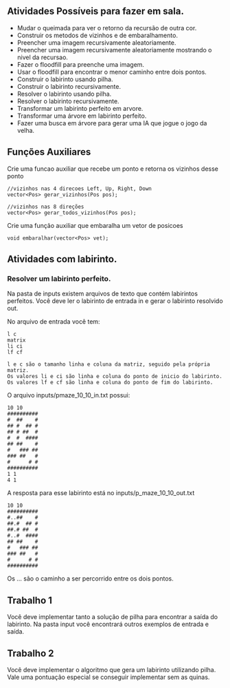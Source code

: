 ## Atividades Possíveis para fazer em sala.

- Mudar o queimada para ver o retorno da recursão de outra cor.
- Construir os metodos de vizinhos e de embaralhamento.
- Preencher uma imagem recursivamente aleatoriamente.
- Preencher uma imagem recursivamente aleatoriamente mostrando o nivel da recursao.
- Fazer o floodfill para preenche uma imagem.
- Usar o floodfill para encontrar o menor caminho entre dois pontos.
- Construir o labirinto usando pilha.
- Construir o labirinto recursivamente.
- Resolver o labirinto usando pilha.
- Resolver o labirinto recursivamente.
- Transformar um labirinto perfeito em arvore.
- Transformar uma árvore em labirinto perfeito.
- Fazer uma busca em árvore para gerar uma IA que jogue o jogo da velha.

## Funções Auxiliares

Crie uma funcao auxiliar que recebe um ponto e retorna os vizinhos desse ponto

    //vizinhos nas 4 direcoes Left, Up, Right, Down
    vector<Pos> gerar_vizinhos(Pos pos);

    //vizinhos nas 8 direções
    vector<Pos> gerar_todos_vizinhos(Pos pos);

Crie uma função auxiliar que embaralha um vetor de posicoes

    void embaralhar(vector<Pos> vet);

## Atividades com labirinto.

### Resolver um labirinto perfeito.

Na pasta de inputs existem arquivos de texto que contém labirintos perfeitos.
Você deve ler o labirinto de entrada in e gerar o labirinto resolvido out.

No arquivo de entrada você tem:

    l c
    matrix
    li ci
    lf cf

    l e c são o tamanho linha e coluna da matriz, seguido pela própria matriz.
    Os valores li e ci são linha e coluna do ponto de inicio do labirinto.
    Os valores lf e cf são linha e coluna do ponto de fim do labirinto.

O arquivo inputs/pmaze_10_10_in.txt possui:

    10 10
    ##########
    #  ##    #
    ## #  ## #
    ## # ##  #
    #  #  ####
    ## ##    #
    #   ### ##
    ### ##   #
    #      # #
    ##########
    1 1
    4 1

A resposta para esse labirinto está no inputs/p_maze_10_10_out.txt

    10 10
    ##########
    #..##    #
    ##.#  ## #
    ##.# ##  #
    #..#  ####
    ## ##    #
    #   ### ##
    ### ##   #
    #      # #
    ##########

Os ... são o caminho a ser percorrido entre os dois pontos.

## Trabalho 1

Você deve implementar tanto a solução de pilha para encontrar a saída do labirinto.
Na pasta input você encontrará outros exemplos de entrada e saída.

## Trabalho 2

Você deve implementar o algoritmo que gera um labirinto utilizando pilha.
Vale uma pontuação especial se conseguir implementar sem as quinas.
